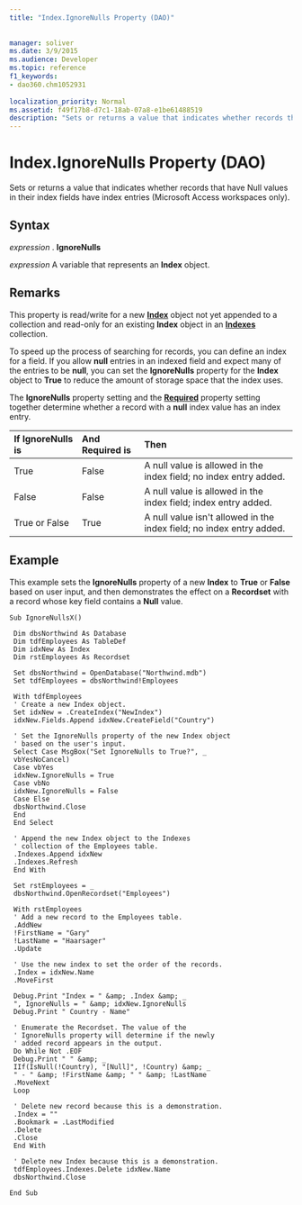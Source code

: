 ```yaml
---
title: "Index.IgnoreNulls Property (DAO)"
 
 
manager: soliver
ms.date: 3/9/2015
ms.audience: Developer
ms.topic: reference
f1_keywords:
- dao360.chm1052931
  
localization_priority: Normal
ms.assetid: f49f17b8-d7c1-18ab-07a8-e1be61488519
description: "Sets or returns a value that indicates whether records that have Null values in their index fields have index entries (Microsoft Access workspaces only)."
---
```


# Index.IgnoreNulls Property (DAO)

Sets or returns a value that indicates whether records that have Null values in their index fields have index entries (Microsoft Access workspaces only).
  
## Syntax

 *expression*  . **IgnoreNulls**
  
 *expression*  A variable that represents an **Index** object. 
  
## Remarks

 This property is read/write for a new **[Index](index-object-dao.md)** object not yet appended to a collection and read-only for an existing **Index** object in an **[Indexes](indexes-collection-dao.md)** collection. 
  
To speed up the process of searching for records, you can define an index for a field. If you allow **null** entries in an indexed field and expect many of the entries to be **null**, you can set the **IgnoreNulls** property for the **Index** object to **True** to reduce the amount of storage space that the index uses. 
  
The **IgnoreNulls** property setting and the **[Required](field-required-property-dao.md)** property setting together determine whether a record with a **null** index value has an index entry. 
  
|**If IgnoreNulls is**|**And Required is**|**Then**|
|:-----|:-----|:-----|
|True  <br/> |False  <br/> |A null value is allowed in the index field; no index entry added.  <br/> |
|False  <br/> |False  <br/> |A null value is allowed in the index field; index entry added.  <br/> |
|True or False  <br/> |True  <br/> |A null value isn't allowed in the index field; no index entry added.  <br/> |
   
## Example

This example sets the **IgnoreNulls** property of a new **Index** to **True** or **False** based on user input, and then demonstrates the effect on a **Recordset** with a record whose key field contains a **Null** value. 
  
```
Sub IgnoreNullsX() 
 
 Dim dbsNorthwind As Database 
 Dim tdfEmployees As TableDef 
 Dim idxNew As Index 
 Dim rstEmployees As Recordset 
 
 Set dbsNorthwind = OpenDatabase("Northwind.mdb") 
 Set tdfEmployees = dbsNorthwind!Employees 
 
 With tdfEmployees 
 ' Create a new Index object. 
 Set idxNew = .CreateIndex("NewIndex") 
 idxNew.Fields.Append idxNew.CreateField("Country") 
 
 ' Set the IgnoreNulls property of the new Index object 
 ' based on the user's input. 
 Select Case MsgBox("Set IgnoreNulls to True?", _ 
 vbYesNoCancel) 
 Case vbYes 
 idxNew.IgnoreNulls = True 
 Case vbNo 
 idxNew.IgnoreNulls = False 
 Case Else 
 dbsNorthwind.Close 
 End 
 End Select 
 
 ' Append the new Index object to the Indexes 
 ' collection of the Employees table. 
 .Indexes.Append idxNew 
 .Indexes.Refresh 
 End With 
 
 Set rstEmployees = _ 
 dbsNorthwind.OpenRecordset("Employees") 
 
 With rstEmployees 
 ' Add a new record to the Employees table. 
 .AddNew 
 !FirstName = "Gary" 
 !LastName = "Haarsager" 
 .Update 
 
 ' Use the new index to set the order of the records. 
 .Index = idxNew.Name 
 .MoveFirst 
 
 Debug.Print "Index = " &amp; .Index &amp; _ 
 ", IgnoreNulls = " &amp; idxNew.IgnoreNulls 
 Debug.Print " Country - Name" 
 
 ' Enumerate the Recordset. The value of the 
 ' IgnoreNulls property will determine if the newly 
 ' added record appears in the output. 
 Do While Not .EOF 
 Debug.Print " " &amp; _ 
 IIf(IsNull(!Country), "[Null]", !Country) &amp; _ 
 " - " &amp; !FirstName &amp; " " &amp; !LastName 
 .MoveNext 
 Loop 
 
 ' Delete new record because this is a demonstration. 
 .Index = "" 
 .Bookmark = .LastModified 
 .Delete 
 .Close 
 End With 
 
 ' Delete new Index because this is a demonstration. 
 tdfEmployees.Indexes.Delete idxNew.Name 
 dbsNorthwind.Close 
 
End Sub 

```


